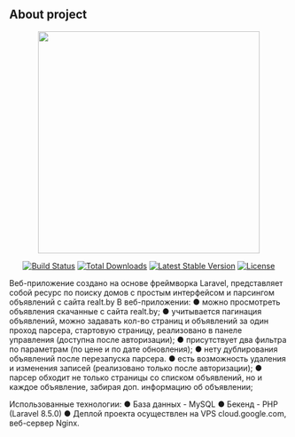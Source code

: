 
## About project

<p align="center"><a href="https://laravel.com" target="_blank"><img src="https://raw.githubusercontent.com/laravel/art/master/logo-lockup/5%20SVG/2%20CMYK/1%20Full%20Color/laravel-logolockup-cmyk-red.svg" width="400"></a></p>

<p align="center">
<a href="https://travis-ci.org/laravel/framework"><img src="https://travis-ci.org/laravel/framework.svg" alt="Build Status"></a>
<a href="https://packagist.org/packages/laravel/framework"><img src="https://poser.pugx.org/laravel/framework/d/total.svg" alt="Total Downloads"></a>
<a href="https://packagist.org/packages/laravel/framework"><img src="https://poser.pugx.org/laravel/framework/v/stable.svg" alt="Latest Stable Version"></a>
<a href="https://packagist.org/packages/laravel/framework"><img src="https://poser.pugx.org/laravel/framework/license.svg" alt="License"></a>
</p>

Веб-приложение создано на основе фреймворка Laravel, представляет собой ресурс по поиску домов с простым интерфейсом и парсингом объявлений с сайта realt.by
В веб-приложении:
● можно просмотреть объявления скачанные с сайта realt.by;
● учитывается пагинация объявлений, можно задавать кол-во страниц и объявлений за один проход парсера, стартовую страницу, реализовано в панеле управления (доступна после авторизации);
● присутствует два фильтра по параметрам (по цене и по дате обновления);
● нету дублирования объявлений после перезапуска парсера.
● есть возможность удаления и изменения записей (реализовано только после авторизации);
● парсер обходит не только страницы со списком объявлений, но и каждое
объявление, забирая доп. информацию об объявлении;

Использованные технологии:
● База данных - MySQL
● Бекенд - PHP (Laravel 8.5.0)
● Деплой проекта осуществлен на VPS cloud.google.com, веб-сервер Nginx.
